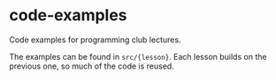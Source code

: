 # code-examples
Code examples for programming club lectures. 

The examples can be found in `src/{lesson}`. Each lesson builds on the previous one, so much of the code is reused. 

